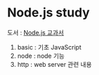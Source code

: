 # Node.js study
도서 : [Node.js 교과서](https://www.aladin.co.kr/shop/wproduct.aspx?ItemId=158379304, "book link")

1. basic : 기초 JavaScript  
2. node : node 기능
3. http : web server 관련 내용
